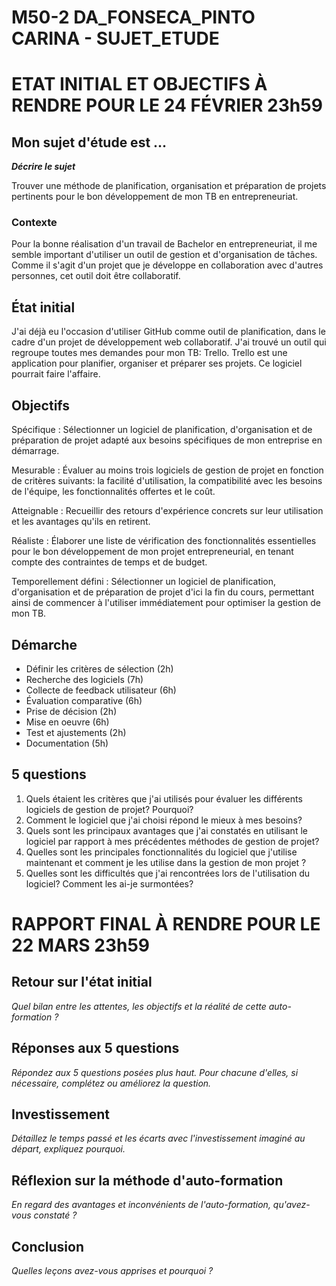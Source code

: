 # M50-2 DA_FONSECA_PINTO CARINA - SUJET_ETUDE

# ETAT INITIAL ET OBJECTIFS À RENDRE POUR LE 24 FÉVRIER 23h59

## Mon sujet d'étude est ...

**_Décrire le sujet_**

Trouver une méthode de planification, organisation et préparation de projets pertinents pour le bon développement de mon TB en entrepreneuriat.

### Contexte

Pour la bonne réalisation d'un travail de Bachelor en entrepreneuriat, il me semble important d'utiliser un outil de gestion et d'organisation de tâches. Comme il s'agit d'un projet que je développe en collaboration avec d'autres personnes, cet outil doit être collaboratif.

## État initial

J'ai déjà eu l'occasion d'utiliser GitHub comme outil de planification, dans le cadre d'un projet de développement web collaboratif.
J'ai trouvé un outil qui regroupe toutes mes demandes pour mon TB: Trello.
Trello est une application pour planifier, organiser et préparer ses projets. Ce logiciel pourrait faire l'affaire.

## Objectifs

Spécifique : Sélectionner un logiciel de planification, d'organisation et de préparation de projet adapté aux besoins spécifiques de mon entreprise en démarrage.

Mesurable : Évaluer au moins trois logiciels de gestion de projet en fonction de critères suivants: la facilité d'utilisation, la compatibilité avec les besoins de l'équipe, les fonctionnalités offertes et le coût.

Atteignable : Recueillir des retours d'expérience concrets sur leur utilisation et les avantages qu'ils en retirent.

Réaliste : Élaborer une liste de vérification des fonctionnalités essentielles pour le bon développement de mon projet entrepreneurial, en tenant compte des contraintes de temps et de budget.

Temporellement défini : Sélectionner un logiciel de planification, d'organisation et de préparation de projet d'ici la fin du cours, permettant ainsi de commencer à l'utiliser immédiatement pour optimiser la gestion de mon TB.

## Démarche

- Définir les critères de sélection (2h)
- Recherche des logiciels (7h)
- Collecte de feedback utilisateur (6h)
- Évaluation comparative (6h)
- Prise de décision (2h)
- Mise en oeuvre (6h)
- Test et ajustements (2h)
- Documentation (5h)

## 5 questions

1. Quels étaient les critères que j'ai utilisés pour évaluer les différents logiciels de gestion de projet? Pourquoi?
2. Comment le logiciel que j'ai choisi répond le mieux à mes besoins?
3. Quels sont les principaux avantages que j'ai constatés en utilisant le logiciel par rapport à mes précédentes méthodes de gestion de projet?
4. Quelles sont les principales fonctionnalités du logiciel que j'utilise maintenant et comment je les utilise dans la gestion de mon projet ?
5. Quelles sont les difficultés que j'ai rencontrées lors de l'utilisation du logiciel? Comment les ai-je surmontées?

# RAPPORT FINAL À RENDRE POUR LE 22 MARS 23h59

## Retour sur l'état initial

_Quel bilan entre les attentes, les objectifs et la réalité de cette auto-formation ?_

## Réponses aux 5 questions

_Répondez aux 5 questions posées plus haut. Pour chacune d'elles, si nécessaire, complétez ou améliorez la question._

## Investissement

_Détaillez le temps passé et les écarts avec l'investissement imaginé au départ, expliquez pourquoi._

## Réflexion sur la méthode d'auto-formation

_En regard des avantages et inconvénients de l'auto-formation, qu'avez-vous constaté ?_

## Conclusion

_Quelles leçons avez-vous apprises et pourquoi ?_
